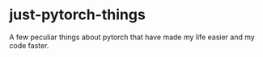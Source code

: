# just-pytorch-things
A few peculiar things about pytorch that have made my life easier and my code faster.
